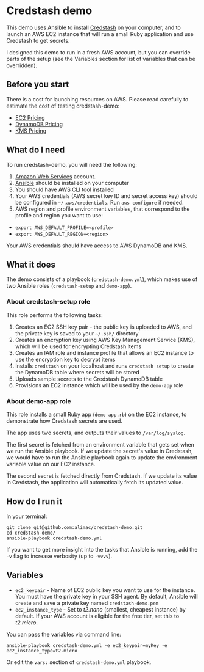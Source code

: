 # Credstash demo

This demo uses Ansible to install [Credstash](https://github.com/fugue/credstash) on your computer, and to launch an AWS EC2 instance that will run a small Ruby application and use Credstash to get secrets.

I designed this demo to run in a fresh AWS account, but you can override parts of the setup (see the Variables section for list of variables that can be overridden).

## Before you start

There is a cost for launching resources on AWS. Please read carefully to estimate the cost of testing credstash-demo:

- [EC2 Pricing](https://aws.amazon.com/ec2/pricing/on-demand/)
- [DynamoDB Pricing](https://aws.amazon.com/dynamodb/pricing/)
- [KMS Pricing](https://aws.amazon.com/kms/pricing/)

## What do I need

To run credstash-demo, you will need the following:

1. [Amazon Web Services](https://aws.amazon.com) account.
1. [Ansible](http://docs.ansible.com/ansible/intro_installation.html) should be installed on your computer
1. You should have [AWS CLI](http://docs.aws.amazon.com/cli/latest/userguide/installing.html) tool installed
1. Your AWS credentials (AWS secret key ID and secret access key) should be configured in `~/.aws/credentials`. Run `aws configure` if needed.
1. AWS region and profile environment variables, that correspond to the profile and region you want to use:
  * `export AWS_DEFAULT_PROFILE=<profile>`
  * `export AWS_DEFAULT_REGION=<region>`

Your AWS credentials should have access to AWS DynamoDB and KMS.

## What it does

The demo consists of a playbook (`credstash-demo.yml`), which makes use of two Ansible roles (`credstash-setup` and `demo-app`).

### About credstash-setup role

This role performs the following tasks:

1. Creates an EC2 SSH key pair - the public key is uploaded to AWS, and the private key is saved to your `~/.ssh/` directory
1. Creates an encryption key using AWS Key Management Service (KMS), which will be used for encrypting Credstash items
1. Creates an IAM role and instance profile that allows an EC2 instance to use the encryption key to decrypt items
1. Installs `credstash` on your localhost and runs `credstash setup` to create the DynamoDB table where secrets will be stored
1. Uploads sample secrets to the Credstash DynamoDB table
1. Provisions an EC2 instance which will be used by the `demo-app` role

### About demo-app role

This role installs a small Ruby app (`demo-app.rb`) on the EC2 instance, to demonstrate how Credstash secrets are used.

The app uses two secrets, and outputs their values to `/var/log/syslog`.

The first secret is fetched from an environment variable that gets set when we run the Ansible playbook. If we update the secret's value in Credstash, we would have to run the Ansible playbook again to update the environment variable value on our EC2 instance.

The second secret is fetched directly from Credstash. If we update its value in Credstash, the application will automatically fetch its updated value.

## How do I run it

In your terminal:

```
git clone git@github.com:alimac/credstash-demo.git
cd credstash-demo/
ansible-playbook credstash-demo.yml
```

If you want to get more insight into the tasks that Ansible is running, add the `-v` flag to increase verbosity (up to `-vvvv`).

## Variables

- `ec2_keypair` - Name of EC2 public key you want to use for the instance. You must have the private key in your SSH agent. By default, Ansible will create and save a private key named `credstash-demo.pem`
- `ec2_instance_type` - Set to *t2.nano* (smallest, cheapest instance) by default. If your AWS account is eligible for the free tier, set this to *t2.micro*.

You can pass the variables via command line:

```
ansible-playbook credstash-demo.yml -e ec2_keypair=myKey -e ec2_instance_type=t2.micro
```

Or edit the `vars:` section of `credstash-demo.yml` playbook.
